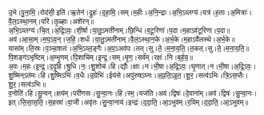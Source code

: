 

  
उ॒भे।पु॒ना॒मि॒।रोद॑सी॒ इति॑।ऋ॒तेन॑।द्रुहः॑।द॒हा॒मि॒।सम्।म॒हीः।अ॒नि॒न्द्राः।अ॒भि॒ऽव्लग्य॑।यत्र॑।ह॒ताः।अ॒मित्राः॑।वै॒ल॒ऽस्था॒नम्।परि॑।तृ॒ळ्हाः।अशे॑रन्॥  
अ॒भि॒ऽव्लग्य॑।चि॒त्।अ॒द्रि॒ऽवः॒।शी॒र्षा।या॒तु॒ऽमती॑नाम्।छि॒न्धि।व॒टू॒रिणा॑।प॒दा।म॒हाऽव॑टूरिणा।प॒दा॥  
अव॑।आ॒सा॒म्।म॒घ॒ऽव॒न्।ज॒हि॒।शर्धः॑।या॒तु॒ऽमती॑नाम्।वै॒ल॒ऽस्था॒न॒के।अ॒र्भ॒के।म॒हाऽवै॑लस्थे।अ॒र्भ॒के॥  
यासा॑म्।ति॒स्रः।प॒ञ्चा॒शतः॑।अ॒भि॒ऽव्ल॒ङ्गैः।अ॒प॒ऽअव॑पः।तत्।सु।ते॒।म॒ना॒य॒ति॒।त॒कत्।सु।ते॒।म॒ना॒य॒ति॒॥  
पि॒शङ्ग॑ऽभृष्टिम्।अ॒म्भृ॒णम्।पि॒शाचि॑म्।इ॒न्द्र॒।सम्।मृ॒ण॒।सर्व॑म्।रक्षः॑।नि।ब॒र्ह॒य॒॥  
अ॒वः।म॒हः।इ॒न्द्र॒।द॒दृ॒हि।श्रु॒धि।नः॒।शु॒शोच॑।हि।द्यौः।क्षाः।न।भी॒षा।अ॒द्रि॒ऽवः॒।घृ॒णात्।न।भी॒षा।अ॒द्रि॒ऽवः॒।शु॒ष्मिन्ऽत॑मः।हि।शु॒ष्मिऽभिः॑।व॒धैः।उ॒ग्रेभिः॑।ईय॑से।अपु॑रुषऽघ्नः।अ॒प्र॒ति॒ऽइ॒त॒।शू॒र॒।सत्व॑ऽभिः।त्रि॒ऽस॒प्तैः।शू॒र॒।सत्व॑ऽभिः॥  
व॒नोति॑।हि।सु॒न्वन्।क्षय॑म्।परी॑णसः।सु॒न्वा॒नः।हि।स्म॒।यज॑ति।अव॑।द्विषः॑।दे॒वाना॑म्।अव॑।द्विषः॑।सु॒न्वा॒नः।इत्।सि॒सा॒स॒ति॒।स॒हस्रा॑।वा॒जी।अवृ॑तः।सु॒न्वा॒नाय॑।इन्द्रः॑।द॒दा॒ति॒।आ॒ऽभुव॑म्।र॒यिम्।द॒दा॒ति॒।आ॒ऽभुव॑म्॥  
